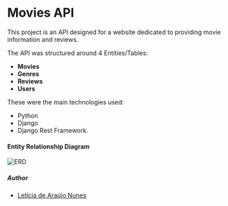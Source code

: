 # Movies API

This project is an API designed for a website dedicated to providing movie information and reviews.

The API was structured around 4 Entities/Tables:

- **Movies**
- **Genres**
- **Reviews**
- **Users**

These were the main technologies used:
- Python
- Django
- Django Rest Framework.

#### Entity Relationship Diagram

![ERD](/KMDB.DER.png)

##### Author

- [Letícia de Araújo Nunes](https://www.linkedin.com/in/leticia-de-araujo-nunes/)
